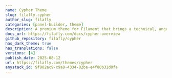 ```yaml
---
name: Cypher Theme
slug: filafly-cypher
author_slug: filafly
categories: [panel-builder, theme]
description: A premium theme for Filament that brings a technical, angular design to your admin panels and forms. Carefully crafted to enhance your application's visual appeal while maintaining Filament's powerful functionality.
docs_url: https://filafly.com/docs/cypher-overview
github_repository: filafly/cypher
has_dark_theme: true
has_translations: false
versions: [4]
publish_date: 2025-08-12
url: https://filafly.com/themes/cypher
anystack_id: 9f902ac9-c9a8-4334-82ba-e4f80b31d0fa
---
```


